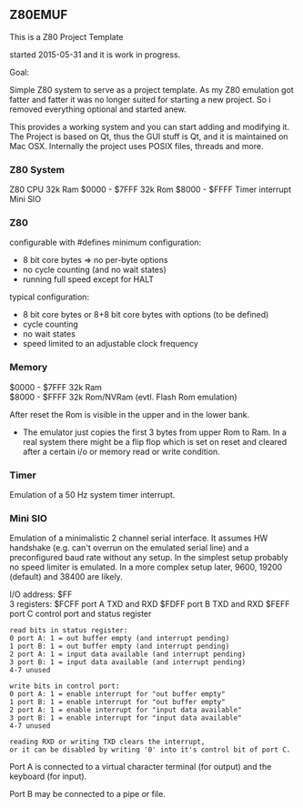 ## Z80EMUF

This is a Z80 Project Template 

started 2015-05-31
and it is work in progress.

Goal:

Simple Z80 system to serve as a project template.
As my Z80 emulation got fatter and fatter it was no longer suited for starting a new project.
So i removed everything optional and started anew.

This provides a working system and you can start adding and modifying it.
The Project is based on Qt, thus the GUI stuff is Qt, and it is maintained on Mac OSX.
Internally the project uses POSIX files, threads and more.

### Z80 System

  Z80 CPU
  32k Ram         $0000 - $7FFF
  32k Rom         $8000 - $FFFF
  Timer interrupt
  Mini SIO


### Z80
configurable with #defines
  minimum configuration: 
  - 8 bit core bytes => no per-byte options
  - no cycle counting (and no wait states)
  - running full speed except for HALT 

  typical configuration:
  - 8 bit core bytes or 8+8 bit core bytes with options (to be defined)
  - cycle counting
  - no wait states
  - speed limited to an adjustable clock frequency
  
  
### Memory
  $0000 - $7FFF   32k Ram         
  $8000 - $FFFF   32k Rom/NVRam (evtl. Flash Rom emulation)

  After reset the Rom is visible in the upper and in the lower bank.
  - The emulator just copies the first 3 bytes from upper Rom to Ram.
  In a real system there might be a flip flop which is set on reset 
  and cleared after a certain i/o or memory read or write condition.


### Timer
  Emulation of a 50 Hz system timer interrupt.
  

### Mini SIO
  Emulation of a minimalistic 2 channel serial interface.
  It assumes HW handshake (e.g. can't overrun on the emulated serial line)
  and a preconfigured baud rate without any setup. 
  In the simplest setup probably no speed limiter is emulated.
  In a more complex setup later, 9600, 19200 (default) and 38400 are likely.

  I/O address:    $FF  
  3 registers:
    $FCFF  port A TXD and RXD
    $FDFF  port B TXD and RXD
    $FEFF  port C control port and status register
    
    read bits in status register:
    0 port A: 1 = out buffer empty (and interrupt pending)
    1 port B: 1 = out buffer empty (and interrupt pending)
    2 port A: 1 = input data available (and interrupt pending)
    3 port B: 1 = input data available (and interrupt pending)
    4-7 unused
  
    write bits in control port:
    0 port A: 1 = enable interrupt for "out buffer empty"    
    1 port B: 1 = enable interrupt for "out buffer empty"
    2 port A: 1 = enable interrupt for "input data available"    
    3 port B: 1 = enable interrupt for "input data available"
    4-7 unused

    reading RXD or writing TXD clears the interrupt, 
    or it can be disabled by writing '0' into it's control bit of port C.

  Port A is connected to a virtual character terminal (for output)
  and the keyboard (for input).

  Port B may be connected to a pipe or file.
  
  





